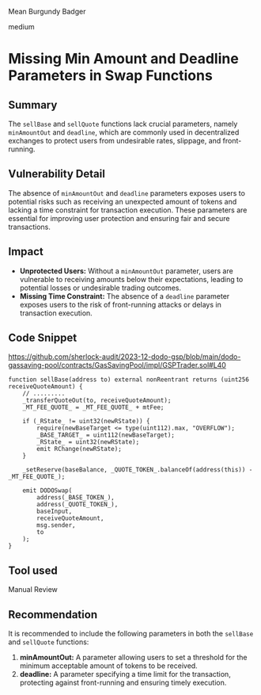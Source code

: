 Mean Burgundy Badger

medium

# Missing Min Amount and Deadline Parameters in Swap Functions

## Summary
The `sellBase` and `sellQuote` functions lack crucial parameters, namely `minAmountOut` and `deadline`, which are commonly used in decentralized exchanges to protect users from undesirable rates, slippage, and front-running.

## Vulnerability Detail
The absence of `minAmountOut` and `deadline` parameters exposes users to potential risks such as receiving an unexpected amount of tokens and lacking a time constraint for transaction execution. These parameters are essential for improving user protection and ensuring fair and secure transactions.

## Impact
- **Unprotected Users:** Without a `minAmountOut` parameter, users are vulnerable to receiving amounts below their expectations, leading to potential losses or undesirable trading outcomes.
- **Missing Time Constraint:** The absence of a `deadline` parameter exposes users to the risk of front-running attacks or delays in transaction execution.

## Code Snippet
https://github.com/sherlock-audit/2023-12-dodo-gsp/blob/main/dodo-gassaving-pool/contracts/GasSavingPool/impl/GSPTrader.sol#L40


```solidity
function sellBase(address to) external nonReentrant returns (uint256 receiveQuoteAmount) {
    // .........
    _transferQuoteOut(to, receiveQuoteAmount);
    _MT_FEE_QUOTE_ = _MT_FEE_QUOTE_ + mtFee;

    if (_RState_ != uint32(newRState)) {    
        require(newBaseTarget <= type(uint112).max, "OVERFLOW");
        _BASE_TARGET_ = uint112(newBaseTarget);
        _RState_ = uint32(newRState);
        emit RChange(newRState);
    }

    _setReserve(baseBalance, _QUOTE_TOKEN_.balanceOf(address(this)) - _MT_FEE_QUOTE_);

    emit DODOSwap(
        address(_BASE_TOKEN_),
        address(_QUOTE_TOKEN_),
        baseInput,
        receiveQuoteAmount,
        msg.sender,
        to
    );
}
```

## Tool used
Manual Review

## Recommendation
It is recommended to include the following parameters in both the `sellBase` and `sellQuote` functions:
1. **minAmountOut:** A parameter allowing users to set a threshold for the minimum acceptable amount of tokens to be received.
2. **deadline:** A parameter specifying a time limit for the transaction, protecting against front-running and ensuring timely execution.
